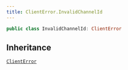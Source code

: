 ```yaml
---
title: ClientError.InvalidChannelId
---
```


``` swift
public class InvalidChannelId: ClientError 
```

## Inheritance

[`ClientError`](../errors/client-error)
